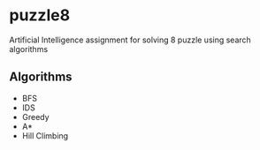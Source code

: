 # puzzle8

Artificial Intelligence assignment for solving 8 puzzle using search algorithms

## Algorithms
- BFS
- IDS
- Greedy
- A*
- Hill Climbing
